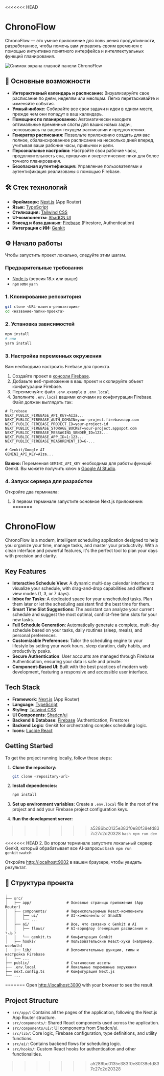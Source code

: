 <<<<<<< HEAD

# ChronoFlow

ChronoFlow — это умное приложение для повышения продуктивности, разработанное, чтобы помочь вам управлять своим временем с помощью интуитивно понятного интерфейса и интеллектуальных функций планирования.

![Снимок экрана главной панели ChronoFlow](https://placehold.co/800x400/22252a/94a3b8/png?text=ChronoFlow+Dashboard)

## 🚀 Основные возможности

*   **Интерактивный календарь и расписание:** Визуализируйте свое расписание по дням, неделям или месяцам. Легко перетаскивайте и изменяйте события.
*   **Умный инбокс:** Собирайте все свои задачи и идеи в одном месте, прежде чем они попадут в ваш календарь.
*   **Помощник по планированию:** Автоматически находите оптимальные временные слоты для ваших новых задач, основываясь на вашем текущем расписании и предпочтениях.
*   **Генератор расписания:** Позвольте приложению создать для вас полное, сбалансированное расписание на несколько дней вперед, учитывая ваши рабочие часы, привычки и цели.
*   **Персональные настройки:** Настройте свои рабочие часы, продолжительность сна, привычки и энергетические пики для более точного планирования.
*   **Безопасная аутентификация:** Управление пользователями и аутентификация реализованы с помощью Firebase.

## 🛠️ Стек технологий

*   **Фреймворк:** [Next.js](https://nextjs.org/) (App Router)
*   **Язык:** [TypeScript](https://www.typescriptlang.org/)
*   **Стилизация:** [Tailwind CSS](https://tailwindcss.com/)
*   **UI-компоненты:** [ShadCN UI](https://ui.shadcn.com/)
*   **Бэкенд и база данных:** [Firebase](https://firebase.google.com/) (Firestore, Authentication)
*   **Интеграция с ИИ:** [Genkit](https://firebase.google.com/docs/genkit)

## ⚙️ Начало работы

Чтобы запустить проект локально, следуйте этим шагам.

### Предварительные требования

*   [Node.js](https://nodejs.org/en/) (версия 18.x или выше)
*   `npm` или `yarn`

### 1. Клонирование репозитория

```bash
git clone <URL-вашего-репозитория>
cd <название-папки-проекта>
```

### 2. Установка зависимостей

```bash
npm install
# или
yarn install
```

### 3. Настройка переменных окружения

Вам необходимо настроить Firebase для проекта.

1.  Создайте проект в [консоли Firebase](https://console.firebase.google.com/).
2.  Добавьте веб-приложение в ваш проект и скопируйте объект конфигурации Firebase.
3.  Переименуйте файл `.env.example` в `.env.local`.
4.  Заполните `.env.local` вашими ключами из конфигурации Firebase. Файл должен выглядеть так:

```env
# Firebase
NEXT_PUBLIC_FIREBASE_API_KEY=AIza...
NEXT_PUBLIC_FIREBASE_AUTH_DOMAIN=your-project.firebaseapp.com
NEXT_PUBLIC_FIREBASE_PROJECT_ID=your-project-id
NEXT_PUBLIC_FIREBASE_STORAGE_BUCKET=your-project.appspot.com
NEXT_PUBLIC_FIREBASE_MESSAGING_SENDER_ID=123...
NEXT_PUBLIC_FIREBASE_APP_ID=1:123...
NEXT_PUBLIC_FIREBASE_MEASUREMENT_ID=G-...

# Genkit/Google AI
GEMINI_API_KEY=AIza...
```

**Важно:** Переменная `GEMINI_API_KEY` необходима для работы функций Genkit. Вы можете получить ключ в [Google AI Studio](https://aistudio.google.com/app/apikey).

### 4. Запуск сервера для разработки

Откройте два терминала:

1.  В первом терминале запустите основное Next.js приложение:
=======
# ChronoFlow

ChronoFlow is a modern, intelligent scheduling application designed to help you organize your time, manage tasks, and master your productivity. With a clean interface and powerful features, it's the perfect tool to plan your days with precision and clarity.

## Key Features

- **Interactive Schedule View**: A dynamic multi-day calendar interface to visualize your schedule, with drag-and-drop capabilities and different view modes (1, 3, or 7 days).
- **Inbox for Tasks**: A dedicated space for your unscheduled tasks. Plan them later or let the scheduling assistant find the best time for them.
- **Smart Time Slot Suggestions**: The assistant can analyze your current schedule and suggest the most optimal, conflict-free time slots for your new tasks.
- **Full Schedule Generation**: Automatically generate a complete, multi-day schedule based on your tasks, daily routines (sleep, meals), and personal preferences.
- **Customizable Preferences**: Tailor the scheduling engine to your lifestyle by setting your work hours, sleep duration, daily habits, and productivity peaks.
- **Secure Authentication**: User accounts are managed through Firebase Authentication, ensuring your data is safe and private.
- **Component-Based UI**: Built with the best practices of modern web development, featuring a responsive and accessible user interface.

## Tech Stack

- **Framework**: [Next.js](https://nextjs.org/) (App Router)
- **Language**: [TypeScript](https://www.typescriptlang.org/)
- **Styling**: [Tailwind CSS](https://tailwindcss.com/)
- **UI Components**: [Shadcn/ui](https://ui.shadcn.com/)
- **Backend & Database**: [Firebase](https://firebase.google.com/) (Authentication, Firestore)
- **Backend Logic**: Genkit for orchestrating complex scheduling logic.
- **Icons**: [Lucide React](https://lucide.dev/guide/packages/lucide-react)

## Getting Started

To get the project running locally, follow these steps:

1.  **Clone the repository:**
    ```bash
    git clone <repository-url>
    ```

2.  **Install dependencies:**
    ```bash
    npm install
    ```

3.  **Set up environment variables:**
    Create a `.env.local` file in the root of the project and add your Firebase project configuration keys.

4.  **Run the development server:**
>>>>>>> a5286bc0135e383f0e80f38efd837c27c2d20328
    ```bash
    npm run dev
    ```

<<<<<<< HEAD
2.  Во втором терминале запустите локальный сервер Genkit, который обрабатывает все AI-запросы:
    ```bash
    npm run genkit:watch
    ```

Откройте [http://localhost:9002](http://localhost:9002) в вашем браузере, чтобы увидеть результат.

## 📁 Структура проекта

```
.
├── src/
│   ├── app/                # Основные страницы приложения (App Router)
│   ├── components/         # Переиспользуемые React-компоненты
│   │   ├── ui/             # UI-компоненты от ShadCN
│   │   └── ...
│   ├── ai/                 # Все, что связано с Genkit и AI
│   │   ├── flows/          # AI-воркфлоу (генерация расписания и т.д.)
│   │   └── genkit.ts       # Конфигурация Genkit
│   ├── hooks/              # Пользовательские React-хуки (например, useAuth)
│   ├── lib/                # Вспомогательные функции, типы и настройка Firebase
│   └── ...
├── public/                 # Статические ассеты
├── .env.local              # Локальные переменные окружения
├── next.config.ts          # Конфигурация Next.js
└── ...
```
=======
Open [http://localhost:3000](http://localhost:3000) with your browser to see the result.

## Project Structure

- `src/app/`: Contains all the pages of the application, following the Next.js App Router structure.
- `src/components/`: Shared React components used across the application.
- `src/components/ui/`: UI components from Shadcn/ui.
- `src/lib/`: Core logic, Firebase configuration, type definitions, and utility functions.
- `src/ai/`: Contains backend flows for scheduling logic.
- `src/hooks/`: Custom React hooks for authentication and other functionalities.
>>>>>>> a5286bc0135e383f0e80f38efd837c27c2d20328
